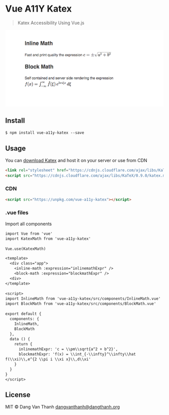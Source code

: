 # Vue A11Y Katex

> Katex Accessibility Using Vue.js

![](screenshot.png)

## Install

```
$ npm install vue-a11y-katex --save
```

## Usage

You can [download Katex]() and host it on your server or use from CDN

```html
<link rel="stylesheet" href="https://cdnjs.cloudflare.com/ajax/libs/KaTeX/0.9.0/katex.min.css" integrity="sha384-TEMocfGvRuD1rIAacqrknm5BQZ7W7uWitoih+jMNFXQIbNl16bO8OZmylH/Vi/Ei" crossorigin="anonymous">
<script src="https://cdnjs.cloudflare.com/ajax/libs/KaTeX/0.9.0/katex.min.js" integrity="sha384-jmxIlussZWB7qCuB+PgKG1uLjjxbVVIayPJwi6cG6Zb4YKq0JIw+OMnkkEC7kYCq" crossorigin="anonymous"></script>
```

### CDN

```html
<script src="https://unpkg.com/vue-a11y-katex"></script>
```

### .vue files

Import all components

```vue
import Vue from 'vue'
import KatexMath from 'vue-a11y-katex'

Vue.use(KatexMath)
```

```vue
<template>
  <div class="app">
    <inline-math :expression="inlinemathExpr" />
    <block-math :expression="blockmathExpr" />
  <div>
</template>

<script>
import InlineMath from 'vue-a11y-katex/src/components/InlineMath.vue'
import BlockMath from 'vue-a11y-katex/src/components/BlockMath.vue'

export default {
  components: {
    InlineMath,
    BlockMath
  },
  data () {
    return {
      inlinemathExpr: 'c = \\pm\\sqrt{a^2 + b^2}',
      blockmathExpr: 'f(x) = \\int_{-\\infty}^\\infty\\hat f(\\xi)\\,e^{2 \\pi i \\xi x}\\,d\\xi'
    }
  }
}
</script>
```

## License

MIT © Dang Van Thanh <dangvanthanh@dangthanh.org>
